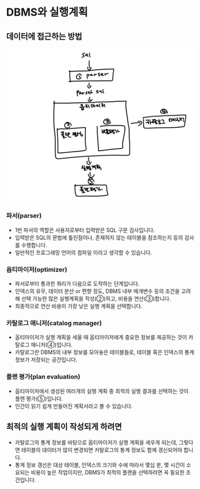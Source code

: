 # DBMS와 실행계획

## 데이터에 접근하는 방법

![alt text](image.png)

### 파서(parser)
- 1번 파서의 역할은 사용자로부터 입력받은 SQL 구문 검사입니다.
- 입력받은 SQL의 문법에 틀린점이나, 존재하지 않는 테이블을 참조하는지 등의 검사를 수행합니다.
- 일반적인 프로그래밍 언어의 컴파일 이라고 생각할 수 있습니다.

### 옵티마이저(optimizer)
- 파서로부터 통과한 쿼리가 다음으로 도착하는 단계입니다. 
- 인덱스의 유무, 데이터 분산 or 편향 정도, DBMS 내부 매개변수 등의 조건을 고려해 선택 가능한 많은 실행계획을 작성(②)하고, 비용을 연산(③)합니다.
- 최종적으로 연산 비용이 가장 낮은 실행 계획을 선택합니다.

### 카탈로그 매니저(catalog manager)
- 옵티마이저가 실행 계획을 세울 때 옵티마이저에게 중요한 정보를 제공하는 것이 카탈로그 매니저(④)입니다.
- 카탈로그란 DBMS의 내부 정보를 모아놓은 테이블들로, 테이블 혹은 인덱스의 통계 정보가 저장되는 공간입니다.

### 플랜 평가(plan evaluation)
- 옵티마이저에서 생성된 여러개의 실행 계획 중 최적의 실행 결과를 선택하는 것이 플랜 평가(⑤)입니다.
- 인간이 읽기 쉽게 만들어진 계획서라고 볼 수 있습니다.

## 최적의 실행 계획이 작성되게 하려면
- 카탈로그의 통계 정보를 바탕으로 옵티마이저가 실행 계획을 세우게 되는데, 그렇다면 테이블의 데이터가 많이 변경되면 카탈로그의 통계 정보도 함께 갱신되어야 합니다.
- 통계 정보 갱신은 대상 테이블, 인덱스의 크기와 수에 따라서 몇십 분, 몇 시간이 소요되는 비용이 높은 작업이지만, DBMS가 최적의 플랜을 선택하려면 꼭 필요한 조건입니다.
